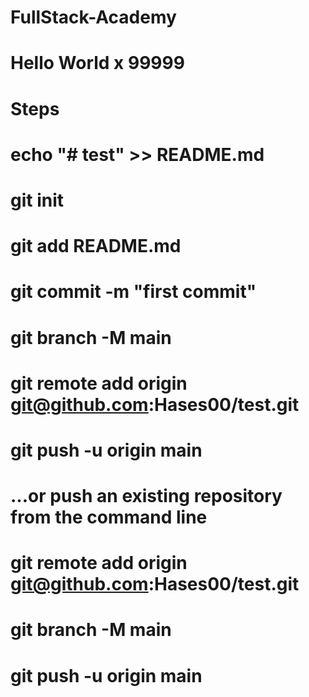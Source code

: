 # FullStack-Academy

# Hello World x 99999

# Steps

# echo "# test" >> README.md

# git init

# git add README.md

# git commit -m "first commit"

# git branch -M main

# git remote add origin git@github.com:Hases00/test.git

# git push -u origin main

# …or push an existing repository from the command line

# git remote add origin git@github.com:Hases00/test.git

# git branch -M main

# git push -u origin main
